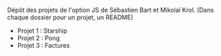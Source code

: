 Dépôt des projets de l'option JS de Sébastien Bart et Mikolaï Krol.
(Dans chaque dossier pour un projet, un README)

- Projet 1 : Starship
- Projet 2 : Pong
- Projet 3 : Factures